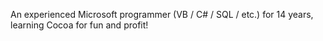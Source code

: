 An experienced Microsoft programmer (VB / C# / SQL / etc.) for 14 years, learning Cocoa for fun and profit!